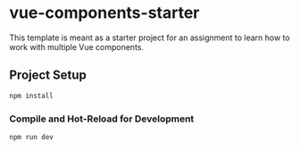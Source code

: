 # vue-components-starter

This template is meant as a starter project for an assignment to learn how to work with multiple Vue components.


## Project Setup

```sh
npm install
```

### Compile and Hot-Reload for Development

```sh
npm run dev
```